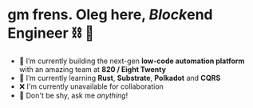 # gm frens. Oleg here, *Block*end Engineer ⛓ 🧊

- 🔭 I’m currently building the next-gen **low-code automation platform** with an amazing team at **820 / Eight Twenty**
- 🌱 I’m currently learning **Rust**, **Substrate**, **Polkadot** and **CQRS**
- ❌ I'm currently unavailable for collaboration
- 💬 Don't be shy, ask me *anything*!
